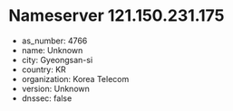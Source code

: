# Nameserver 121.150.231.175

* as_number: 4766
* name: Unknown
* city: Gyeongsan-si
* country: KR
* organization: Korea Telecom
* version: Unknown
* dnssec: false
